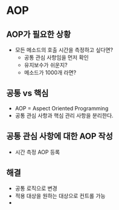 # AOP

## AOP가 필요한 상황
- 모든 메소드의 호출 시간을 측정하고 싶다면?
    - 공통 관심 사항임을 먼저 확인
    - 유지보수가 쉬운지?
    - 메소드가 1000개 라면?
    
## 공통 vs 핵심
- AOP = Aspect Oriented Programming
- 공통 관심 사항과 핵심 관리 사항을 분리한다.

## 공통 관심 사항에 대한 AOP 작성
- 시간 측정 AOP 등록

## 해결
- 공통 로직으로 변경
- 적용 대상을 원하는 대상으로 컨트롤 가능
- 